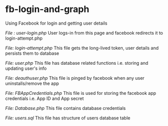 # fb-login-and-graph
Using Facebook for login and getting user details

*File : user-login.php*
  User logs-in from this page and facebook redirects it to login-attempt.php
  
*File: login-attempt.php*
  This file gets the long-lived token, user details and persists them to database
  
*File: user.php*
   This file has database related functions i.e. storing and updating user's info
   
*File: deauthuser.php*
   This file is pinged by facebook when any user uninstalls/remove the app
   
*File: FBAppCredentials.php*
   This file is used for storing the facebook app credentials i.e. App ID and App secret
   
*File: Database.php*
    This file contains database credentials
    
   
*File: users.sql*
    This file has structure of users database table
